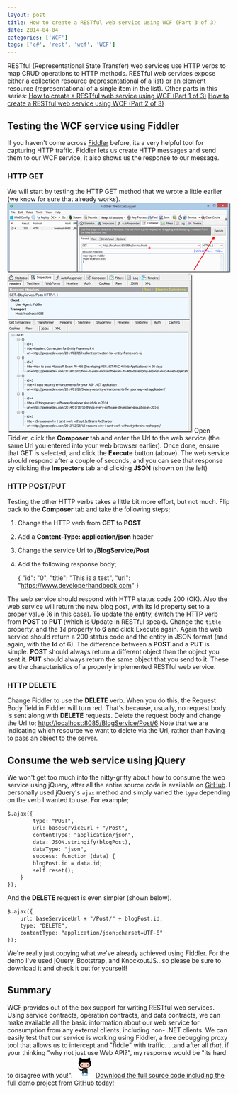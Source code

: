 ```yaml
---
layout: post
title: How to create a RESTful web service using WCF (Part 3 of 3)
date: 2014-04-04
categories: ['WCF']
tags: ['c#', 'rest', 'wcf', 'WCF']
---
```


RESTful (Representational State Transfer) web services use HTTP verbs to map CRUD operations to HTTP methods. RESTful web services expose either a collection resource (representational of a list) or an element resource (representational of a single item in the list). Other parts in this series: [How to create a RESTful web service using WCF (Part 1 of 3)](https://developerhandbook.com/2014/04/02/how-to-create-a-restful-web-service-using-wcf-part-1-of-3/) [How to create a RESTful web service using WCF (Part 2 of 3)](https://developerhandbook.com/2014/04/03/how-to-create-a-restful-web-service-using-wcf-part-2-of-3/)

## Testing the WCF service using Fiddler

If you haven't come across [Fiddler](http://www.telerik.com/fiddler) before, its a very helpful tool for capturing HTTP traffic. Fiddler lets us create HTTP messages and send them to our WCF service, it also shows us the response to our message.

### HTTP GET

We will start by testing the HTTP GET method that we wrote a little earlier (we know for sure that already works). [![execute_thumb2](execute_thumb2_thumb11.png 'execute_thumb2')](https://developerhandbook.com/wp-content/uploads/2014/03/execute_thumb21.png) [![getresponse_thumb2](getresponse_thumb2_thumb1.png 'getresponse_thumb2')](https://developerhandbook.com/wp-content/uploads/2014/03/getresponse_thumb21.png) Open Fiddler, click the **Composer** tab and enter the Url to the web service (the same Url you entered into your web browser earlier). Once done, ensure that GET is selected, and click the **Execute** button (above). The web service should respond after a couple of seconds, and you can see that response by clicking the **Inspectors** tab and clicking **JSON** (shown on the left)

### HTTP POST/PUT

Testing the other HTTP verbs takes a little bit more effort, but not much. Flip back to the **Composer** tab and take the following steps;

1.  Change the HTTP verb from **GET** to **POST**.
2.  Add a **Content-Type: application/json** header
3.  Change the service Url to **/BlogService/Post**
4.  Add the following response body;

    {
    "id": "0",
    "title": "This is a test",
    "url": "https://www.developerhandbook.com"
    }

The web service should respond with HTTP status code 200 (OK). Also the web service will return the new blog post, with its Id property set to a proper value (6 in this case). To update the entity, switch the HTTP verb from **POST** to **PUT** (which is Update in RESTful speak)**.** Change the `title` property, and the `Id` property to **6** and click Execute again. Again the web service should return a 200 status code and the entity in JSON format (and again, with the **Id** of 6). The difference between a **POST** and a **PUT** is simple. **POST** should always return a different object than the object you sent it. **PUT** should always return the same object that you send to it. These are the characteristics of a properly implemented RESTful web service.

### HTTP DELETE

Change Fiddler to use the **DELETE** verb. When you do this, the Request Body field in Fiddler will turn red. That's because, usually, no request body is sent along with **DELETE** requests. Delete the request body and change the Url to; [http://localhost:8085/BlogService/Post/6](http://localhost:8085/BlogService/Post/6) Note that we are indicating which resource we want to delete via the Url, rather than having to pass an object to the server.

## Consume the web service using jQuery

We won't get too much into the nitty-gritty about how to consume the web service using jQuery, after all the entire source code is available on [GitHub](https://github.com/jpreecedev/RESTfulTutorial). I personally used jQuery's `ajax` method and simply varied the `type` depending on the verb I wanted to use. For example;

    $.ajax({
            type: "POST",
            url: baseServiceUrl + "/Post",
            contentType: "application/json",
            data: JSON.stringify(blogPost),
            dataType: "json",
            success: function (data) {
            blogPost.id = data.id;
            self.reset();
        }
    });

And the **DELETE** request is even simpler (shown below).

    $.ajax({
        url: baseServiceUrl + "/Post/" + blogPost.id,
        type: "DELETE",
        contentType: "application/json;charset=UTF-8"
    });

We're really just copying what we've already achieved using Fiddler. For the demo I've used jQuery, Bootstrap, and KnockoutJS...so please be sure to download it and check it out for yourself!

## Summary

WCF provides out of the box support for writing RESTful web services. Using service contracts, operation contracts, and data contracts, we can make available all the basic information about our web service for consumption from any external clients, including non- .NET clients. We can easily test that our service is working using Fiddler, a free debugging proxy tool that allows us to intercept and "fiddle" with traffic. ...and after all _that_, if your thinking "why not just use Web API?", my response would be "its hard to disagree with you!". [![github4848_thumb.png](github4848_thumb1.png)Download the full source code including the full demo project from GitHub today!](https://github.com/jpreecedev/RESTfulTutorial)
